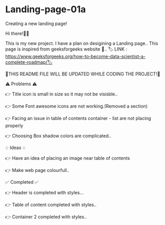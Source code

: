 # Landing-page-01a
Creating a new landing page!

Hi there!👋👋

This is my new project.
I have a plan on desigining a Landing page..
This page is inspired from geeksforgeeks website 🥇..
🏷 LINK : https://www.geeksforgeeks.org/how-to-become-data-scientist-a-complete-roadmap/🏷

🔷THIS README FILE WILL BE UPDATED WHILE CODING THE PROJECT!🔷

⚠ Problems ⚠ 

👉 Title icon is small in size so it may not be visisble..

👉 Some Font awesome icons are not working.(Removed a section)

👉 Facing an issue in table of contents container - list are not placing properly

👉 Choosing Box shadow colors are complicated..




💡 Ideas 💡

👉 Have an idea of placing an image near table of contents

👉 Make web page colourfull..




✅ Completed ✅

👉 Header is completed with styles...

👉 Table of content completed with styles..

👉 Container 2 completed with styles..